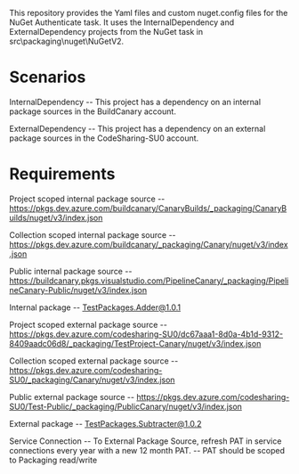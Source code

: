 This repository provides the Yaml files and custom nuget.config files for the NuGet Authenticate task. 
It uses the InternalDependency and ExternalDependency projects from the NuGet task in src\packaging\nuget\NuGetV2.

Scenarios
=========

InternalDependency -- This project has a dependency on an internal package sources in the BuildCanary account.

ExternalDependency -- This project has a dependency on an external package sources in the CodeSharing-SU0 account.

Requirements
============

Project scoped internal package source -- https://pkgs.dev.azure.com/buildcanary/CanaryBuilds/_packaging/CanaryBuilds/nuget/v3/index.json

Collection scoped internal package source -- https://pkgs.dev.azure.com/buildcanary/_packaging/Canary/nuget/v3/index.json

Public internal package source -- https://buildcanary.pkgs.visualstudio.com/PipelineCanary/_packaging/PipelineCanary-Public/nuget/v3/index.json

Internal package        -- TestPackages.Adder@1.0.1

Project scoped external package source -- https://pkgs.dev.azure.com/codesharing-SU0/dc67aaa1-8d0a-4b1d-9312-8409aadc06d8/_packaging/TestProject-Canary/nuget/v3/index.json

Collection scoped external package source -- https://pkgs.dev.azure.com/codesharing-SU0/_packaging/Canary/nuget/v3/index.json

Public external package source -- https://pkgs.dev.azure.com/codesharing-SU0/Test-Public/_packaging/PublicCanary/nuget/v3/index.json

External package        -- TestPackages.Subtracter@1.0.2

Service Connection      -- To External Package Source, refresh PAT in service connections every year with a new 12 month PAT.
                        -- PAT should be scoped to Packaging read/write
